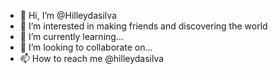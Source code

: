 - 👋 Hi, I’m @Hilleydasilva
- 👀 I’m interested in making friends and discovering the world
- 🌱 I’m currently learning...
- 💞️ I’m looking to collaborate on...
- 📫 How to reach me @hilleydasilva
<!---
Hilleyvictorcandido/Hilleyvictorcandido is a ✨ special ✨ repository because its `README.md` (this file) appears on your GitHub profile.
You can click the Preview link to take a look at your changes.
--->
